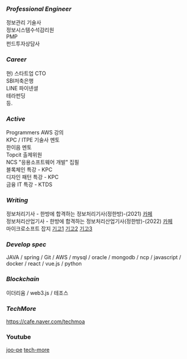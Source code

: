 

### *Professional Engineer*

정보관리 기술사 <br>
정보시스템수석감리원 <br>
PMP <br>
펀드투자상담사 <br>

### *Career*

현) 스타트업 CTO<br>
SBI저축은행 <br>
LINE 파이넨셜 <br>
테라펀딩 <br>
등.


### *Active*

Programmers AWS 강의 <br>
KPC / ITPE 기술사 멘토 <br>
한이음 멘토 <br>
Topcit 출제위원 <br>
NCS "응용소프트웨어 개발" 집필  <br>
블록체인 특강 - KPC <br>
디자인 패턴 특강 - KPC <br>
금융 IT 특강 - KTDS <br>

### *Writing*

정보처리기사 - 한방에 합격하는 정보처리기사(정한방)-(2021) [카페](https://cafe.naver.com/pass1try) <br>
정보처리산업기사 - 한방에 합격하는 정보처리산업기사(정한방)-(2022) [카페](https://cafe.naver.com/pass1try) <br>
마이크로소프트 잡지 [기고1](https://books.google.co.kr/books?id=pj1gDwAAQBAJ&pg=PA84&lpg=PA84&dq=%EB%B0%95%EC%A3%BC%ED%98%95%EA%B8%B0%EC%88%A0%EC%82%AC&source=bl&ots=imutRpgpmK&sig=ACfU3U2oF2TeUHlIDNNa_aOBVM9mkE9qaQ&hl=ko&sa=X&ved=2ahUKEwiR9MTo69fuAhXTZt4KHRGjBT8Q6AEwCnoECAUQAg#v=onepage&q=%EB%B0%95%EC%A3%BC%ED%98%95%EA%B8%B0%EC%88%A0%EC%82%AC&f=false)
[기고2](https://books.google.co.kr/books?id=zh99DwAAQBAJ&pg=PA6&lpg=PA6&dq=%EB%B0%95%EC%A3%BC%ED%98%95%EA%B8%B0%EC%88%A0%EC%82%AC&source=bl&ots=m_Yj4Z-tV6&sig=ACfU3U1Kqr-9LiXdGRV-V6OCtJOVGCYwUw&hl=ko&sa=X&ved=2ahUKEwiR9MTo69fuAhXTZt4KHRGjBT8Q6AEwC3oECAYQAg#v=onepage&q=%EB%B0%95%EC%A3%BC%ED%98%95%EA%B8%B0%EC%88%A0%EC%82%AC&f=false)
[기고3](https://books.google.co.kr/books?id=0_JQDwAAQBAJ&pg=PA6&lpg=PA6&dq=%EB%B0%95%EC%A3%BC%ED%98%95%EA%B8%B0%EC%88%A0%EC%82%AC&source=bl&ots=PhNXijQAVl&sig=ACfU3U2Y9alFiFqXeW2nRAkOLKKPNK4uXQ&hl=ko&sa=X&ved=2ahUKEwj3kM_x7NfuAhXWP3AKHUdYADQ4FBDoATADegQIBBAC#v=onepage&q=%EB%B0%95%EC%A3%BC%ED%98%95%EA%B8%B0%EC%88%A0%EC%82%AC&f=false)

### *Develop spec*
JAVA / spring / Git / AWS / mysql / oracle / mongodb / ncp / javascript / docker / react / vue.js / python 

### *Blockchain*
이더리움 / web3.js / 테조스

### *TechMore*
https://cafe.naver.com/techmoa

### Youtube
[joo-pe](https://www.youtube.com/channel/UCS63caBU8R3985Klba8zrzg)
[tech-more](https://www.youtube.com/channel/UCVc071q5Vp6D7s8W66bjxfg)

